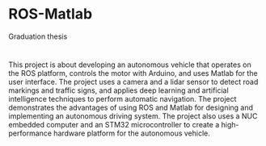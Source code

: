 # ROS-Matlab
Graduation thesis
#
This project is about developing an autonomous vehicle that operates on the ROS platform, controls the motor with Arduino, and uses Matlab for the user interface. The project uses a camera and a lidar sensor to detect road markings and traffic signs, and applies deep learning and artificial intelligence techniques to perform automatic navigation. The project demonstrates the advantages of using ROS and Matlab for designing and implementing an autonomous driving system. The project also uses a NUC embedded computer and an STM32 microcontroller to create a high-performance hardware platform for the autonomous vehicle.
